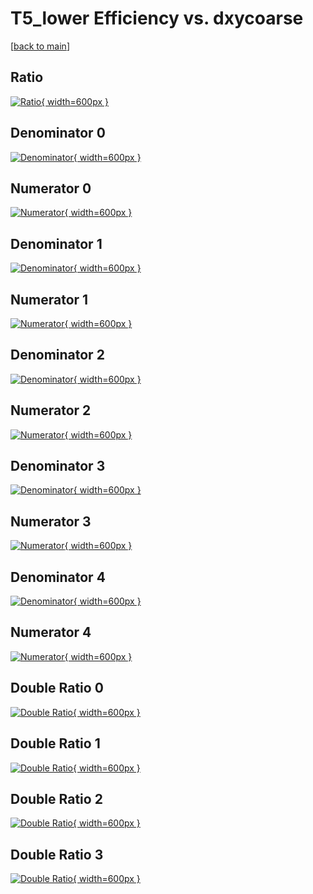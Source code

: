 # T5_lower Efficiency vs. dxycoarse

[[back to main](./)]



## Ratio

[![Ratio](../mtv/var/T5_lower_loweta_13_0_eff_dxycoarse.png){ width=600px }](../mtv/var/T5_lower_loweta_13_0_eff_dxycoarse.pdf)

## Denominator 0

[![Denominator](../mtv/den/T5_lower_loweta_13_0_eff_dxycoarse_den0.png){ width=600px }](../mtv/den/T5_lower_loweta_13_0_eff_dxycoarse_den0.pdf)

## Numerator 0

[![Numerator](../mtv/num/T5_lower_loweta_13_0_eff_dxycoarse_num0.png){ width=600px }](../mtv/num/T5_lower_loweta_13_0_eff_dxycoarse_num0.pdf)

## Denominator 1

[![Denominator](../mtv/den/T5_lower_loweta_13_0_eff_dxycoarse_den1.png){ width=600px }](../mtv/den/T5_lower_loweta_13_0_eff_dxycoarse_den1.pdf)

## Numerator 1

[![Numerator](../mtv/num/T5_lower_loweta_13_0_eff_dxycoarse_num1.png){ width=600px }](../mtv/num/T5_lower_loweta_13_0_eff_dxycoarse_num1.pdf)

## Denominator 2

[![Denominator](../mtv/den/T5_lower_loweta_13_0_eff_dxycoarse_den2.png){ width=600px }](../mtv/den/T5_lower_loweta_13_0_eff_dxycoarse_den2.pdf)

## Numerator 2

[![Numerator](../mtv/num/T5_lower_loweta_13_0_eff_dxycoarse_num2.png){ width=600px }](../mtv/num/T5_lower_loweta_13_0_eff_dxycoarse_num2.pdf)

## Denominator 3

[![Denominator](../mtv/den/T5_lower_loweta_13_0_eff_dxycoarse_den3.png){ width=600px }](../mtv/den/T5_lower_loweta_13_0_eff_dxycoarse_den3.pdf)

## Numerator 3

[![Numerator](../mtv/num/T5_lower_loweta_13_0_eff_dxycoarse_num3.png){ width=600px }](../mtv/num/T5_lower_loweta_13_0_eff_dxycoarse_num3.pdf)

## Denominator 4

[![Denominator](../mtv/den/T5_lower_loweta_13_0_eff_dxycoarse_den4.png){ width=600px }](../mtv/den/T5_lower_loweta_13_0_eff_dxycoarse_den4.pdf)

## Numerator 4

[![Numerator](../mtv/num/T5_lower_loweta_13_0_eff_dxycoarse_num4.png){ width=600px }](../mtv/num/T5_lower_loweta_13_0_eff_dxycoarse_num4.pdf)

## Double Ratio 0

[![Double Ratio](../mtv/ratio/T5_lower_loweta_13_0_eff_dxycoarse_ratio0.png){ width=600px }](../mtv/ratio/T5_lower_loweta_13_0_eff_dxycoarse_ratio0.pdf)

## Double Ratio 1

[![Double Ratio](../mtv/ratio/T5_lower_loweta_13_0_eff_dxycoarse_ratio1.png){ width=600px }](../mtv/ratio/T5_lower_loweta_13_0_eff_dxycoarse_ratio1.pdf)

## Double Ratio 2

[![Double Ratio](../mtv/ratio/T5_lower_loweta_13_0_eff_dxycoarse_ratio2.png){ width=600px }](../mtv/ratio/T5_lower_loweta_13_0_eff_dxycoarse_ratio2.pdf)

## Double Ratio 3

[![Double Ratio](../mtv/ratio/T5_lower_loweta_13_0_eff_dxycoarse_ratio3.png){ width=600px }](../mtv/ratio/T5_lower_loweta_13_0_eff_dxycoarse_ratio3.pdf)

